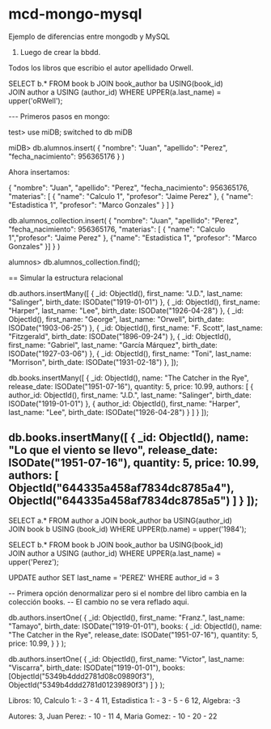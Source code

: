 # mcd-mongo-mysql
Ejemplo de diferencias entre mongodb y MySQL

1. Luego de crear la bbdd.

Todos los libros que escribio el autor apellidado Orwell.

SELECT b.* 
FROM 
    book b 
    JOIN book_author ba USING(book_id)  
    JOIN author a  USING (author_id) 
WHERE 
    UPPER(a.last_name) = upper('oRWell');

--- Primeros pasos en mongo:

test> use miDB;
switched to db miDB

miDB> db.alumnos.insert( { "nombre": "Juan", "apellido": "Perez", "fecha_nacimiento": 956365176 } )

Ahora insertamos:

{
  "nombre": "Juan",
  "apellido": "Perez",
  "fecha_nacimiento": 956365176,
  "materias": [
    {
      "name": "Calculo 1",
      "profesor": "Jaime Perez"
    },
    {
      "name": "Estadistica 1",
      "profesor": "Marco Gonzales"
    }
  ]
}

db.alumnos_collection.insert( { "nombre": "Juan", "apellido": "Perez", "fecha_nacimiento": 956365176, "materias": [ { "name": "Calculo 1","profesor": "Jaime Perez" }, {"name": "Estadistica 1", "profesor": "Marco Gonzales" }] } )

alumnos> db.alumnos_collection.find();

== Simular la estructura relacional

db.authors.insertMany([
  { _id: ObjectId(), first_name: "J.D.", last_name: "Salinger", birth_date: ISODate("1919-01-01") },
  { _id: ObjectId(), first_name: "Harper", last_name: "Lee", birth_date: ISODate("1926-04-28") },
  { _id: ObjectId(), first_name: "George", last_name: "Orwell", birth_date: ISODate("1903-06-25") },
  { _id: ObjectId(), first_name: "F. Scott", last_name: "Fitzgerald", birth_date: ISODate("1896-09-24") },
  { _id: ObjectId(), first_name: "Gabriel", last_name: "García Márquez", birth_date: ISODate("1927-03-06") },
  { _id: ObjectId(), first_name: "Toni", last_name: "Morrison", birth_date: ISODate("1931-02-18") },
]);

db.books.insertMany([
  {
    _id: ObjectId(),
    name: "The Catcher in the Rye",
    release_date: ISODate("1951-07-16"),
    quantity: 5,
    price: 10.99,
    authors: [
      { author_id: ObjectId(), first_name: "J.D.", last_name: "Salinger", birth_date: ISODate("1919-01-01") },
      { author_id: ObjectId(), first_name: "Harper", last_name: "Lee", birth_date: ISODate("1926-04-28") }
    ]
  }
]);

db.books.insertMany([
  {
    _id: ObjectId(),
    name: "Lo que el viento se llevo",
    release_date: ISODate("1951-07-16"),
    quantity: 5,
    price: 10.99,
    authors: [
      ObjectId("644335a458af7834dc8785a4"), ObjectId("644335a458af7834dc8785a5")
    ]
  }
]);
--
SELECT a.* 
FROM author a 
JOIN book_author ba USING(author_id)  
JOIN book b  USING (book_id)
WHERE UPPER(b.name) = upper('1984');


SELECT b.* 
FROM 
    book b 
    JOIN book_author ba USING(book_id)  
    JOIN author a  USING (author_id) 
WHERE 
    UPPER(a.last_name) = upper('Perez');

UPDATE author SET last_name = 'PEREZ' WHERE author_id = 3

-- Primera opción denormalizar pero si el nombre del libro cambia en la colección books.
-- El cambio no se vera reflado aqui.

db.authors.insertOne(
  { _id: ObjectId(), first_name: "Franz.", last_name: "Tamayo", 
  birth_date: ISODate("1919-01-01"),
  books: {
    _id: ObjectId(),
    name: "The Catcher in the Rye",
    release_date: ISODate("1951-07-16"),
    quantity: 5,
    price: 10.99,
  } }
);


db.authors.insertOne(
  { _id: ObjectId(), first_name: "Victor", last_name: "Viscarra", 
  birth_date: ISODate("1919-01-01"),
  books: [ObjectId("5349b4ddd2781d08c09890f3"), ObjectId("5349b4ddd2781d01239890f3") ] 
  }
);

Libros:
    10, Calculo 1:
        - 3
        - 4
    11, Estadistica 1:
        - 3
        - 5
        - 6
    12, Algebra:
        -3

Autores:
    3, Juan Perez:
        - 10
        - 11
    4, Maria Gomez:
        - 10
        - 20
        - 22


        